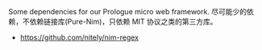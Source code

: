 Some dependencies for our Prologue micro web framework.
尽可能少的依赖，不依赖链接库(Pure-Nim)，只依赖 MIT 协议之类的第三方库。

- https://github.com/nitely/nim-regex
